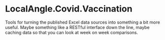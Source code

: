 # LocalAngle.Covid.Vaccination

Tools for turning the published Excel data sources into something a bit more useful. Maybe something like a RESTful interface down the line, maybe caching data so that you can look at week on week comparisons. 
